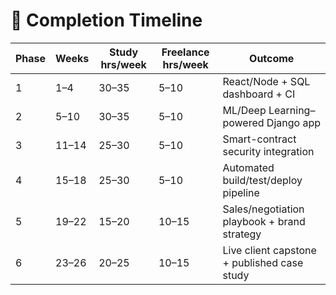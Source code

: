 
# 📅 Completion Timeline

| Phase | Weeks  | Study hrs/week | Freelance hrs/week | Outcome                                      |
|-------|--------|----------------|--------------------|----------------------------------------------|
| 1     | 1–4    | 30–35          | 5–10               | React/Node + SQL dashboard + CI              |
| 2     | 5–10   | 30–35          | 5–10               | ML/Deep Learning–powered Django app          |
| 3     | 11–14  | 25–30          | 5–10               | Smart-contract security integration          |
| 4     | 15–18  | 25–30          | 5–10               | Automated build/test/deploy pipeline         |
| 5     | 19–22  | 15–20          | 10–15              | Sales/negotiation playbook + brand strategy  |
| 6     | 23–26  | 20–25          | 10–15              | Live client capstone + published case study  |
